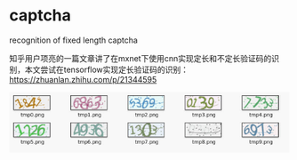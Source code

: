 # captcha
recognition of fixed length captcha

知乎用户项亮的一篇文章讲了在mxnet下使用cnn实现定长和不定长验证码的识别，本文尝试在tensorflow实现定长验证码的识别：https://zhuanlan.zhihu.com/p/21344595

![随机生成的验证码](https://github.com/lsqpku/captcha/raw/master/captcha.jpg)
